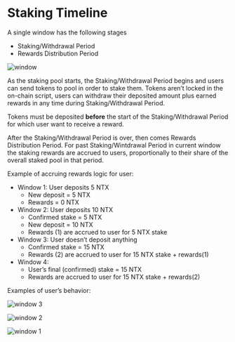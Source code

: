 # Staking Timeline
A single window has the following stages

-   Staking/Withdrawal Period
-   Rewards Distribution Period


![window](/assets/images/products/Staking/window-ntx.png)


As the staking pool starts, the Staking/Withdrawal Period begins and users can send tokens to pool in order to stake them. Tokens aren’t locked in the on-chain script, users can withdraw their deposited amount plus earned rewards in any time during Staking/Withdrawal Period.

Tokens must be deposited **before** the start of the Staking/Withdrawal Period for which user want to receive a reward.

After the Staking/Withdrawal Period is over, then comes Rewards Distribution Period. For past Staking/Wintdrawal Period in current window the staking rewards are accrued to users, proportionally to their share of the overall staked pool in that period.

  Example of accruing rewards logic for user:
  * Window 1: User deposits 5 NTX
    * New deposit = 5 NTX
    * Rewards = 0 NTX
  * Window 2: User deposits 10 NTX
    * Confirmed stake  = 5 NTX
    * New deposit = 10 NTX
    * Rewards (1) are accrued to user for 5 NTX stake
  * Window 3: User doesn’t deposit anything
    * Confirmed stake = 15 NTX
    * Rewards (2) are accrued to user for 15 NTX stake + rewards(1)
  * Window 4:
    * User’s final (confirmed) stake = 15 NTX
    * Rewards are accrued to user for 15 NTX stake + rewards(2)

Examples of user’s behavior:

![window 3](/assets/images/products/Staking/window3-ntx.png)

![window 2](/assets/images/products/Staking/window2-ntx.png)

![window 1](/assets/images/products/Staking/window1-ntx.png)
